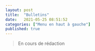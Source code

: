 ```yaml
---
layout: post
title:  "Bulletins"
date:   2021-05-25 08:51:52
categories: ["Menu en haut à gauche"]
published: true
---
```


> En cours de rédaction